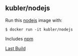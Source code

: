 ## kubler/nodejs

Run this [nodejs][] image with:

    $ docker run -it kubler/nodejs

Includes [npm][]

[Last Build][packages]

[nodejs]: https://nodejs.org/
[npm]: https://docs.npmjs.com/
[packages]: PACKAGES.md

